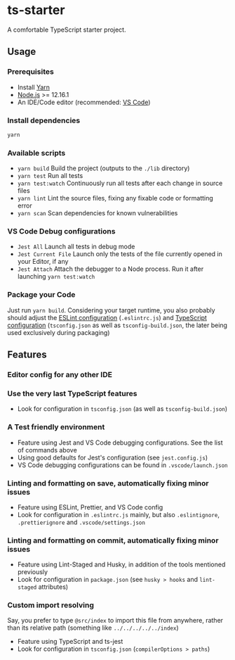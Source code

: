 # ts-starter

A comfortable TypeScript starter project.

## Usage

### Prerequisites

-   Install [Yarn](https://yarnpkg.com/)
-   [Node.js](https://nodejs.org/) >= 12.16.1
-   An IDE/Code editor (recommended: [VS Code](https://code.visualstudio.com/))

### Install dependencies

```sh
yarn
```

### Available scripts

- `yarn build` Build the project (outputs to the `./lib` directory)
- `yarn test` Run all tests
- `yarn test:watch` Continuously run all tests after each change in source files
- `yarn lint` Lint the source files, fixing any fixable code or formatting error
- `yarn scan` Scan dependencies for known vulnerabilities

### VS Code Debug configurations

- `Jest All` Launch all tests in debug mode
- `Jest Current File` Launch only the tests of the file currently opened in your Editor, if any
- `Jest Attach` Attach the debugger to a Node process. Run it after launching `yarn test:watch`

### Package your Code

Just run `yarn build`.
Considering your target runtime, you also probably should adjust the [ESLint configuration](https://eslint.org/docs/user-guide/configuring) (`.eslintrc.js`) and [TypeScript configuration](https://www.typescriptlang.org/tsconfig) (`tsconfig.json` as well as `tsconfig-build.json`, the later being used exclusively during packaging)

## Features

### Editor config for any other IDE

### Use the very last TypeScript features
- Look for configuration in `tsconfig.json` (as well as `tsconfig-build.json`)

### A Test friendly environment
- Feature using Jest and VS Code debugging configurations. See the list of commands above
- Using good defaults for Jest's configuration (see `jest.config.js`)
- VS Code debugging configurations can be found in `.vscode/launch.json`

### Linting and formatting on save, automatically fixing minor issues
- Feature using ESLint, Prettier, and VS Code config
- Look for configuration in `.eslintrc.js` mainly, but also `.eslintignore`, `.prettierignore` and `.vscode/settings.json`

### Linting and formatting on commit, automatically fixing minor issues
- Feature using Lint-Staged and Husky, in addition of the tools mentioned previously
- Look for configuration in `package.json` (see `husky > hooks` and `lint-staged` attributes)

### Custom import resolving
Say, you prefer to type `@src/index` to import this file from anywhere, rather than its relative path (something like `../../../../../index`)
- Feature using TypeScript and ts-jest
- Look for configuration in `tsconfig.json` (`compilerOptions > paths`)
